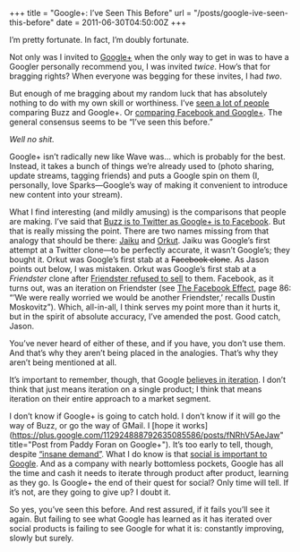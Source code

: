 +++
title = "Google+: I’ve Seen This Before"
url = "/posts/google-ive-seen-this-before"
date = 2011-06-30T04:50:00Z
+++

I’m pretty fortunate. In fact, I’m doubly fortunate.

Not only was I invited to [Google+](http://plus.google.com "Google+") when the only way to get in was to have a Googler personally recommend you, I was invited _twice_. How’s that for bragging rights? When everyone was begging for these invites, I had _two_.

But enough of me bragging about my random luck that has absolutely nothing to do with my own skill or worthiness. I’ve [seen a lot of people](http://twitter.com/jezdez/status/86344633973620737 "Tweet from jezdez on Twitter") comparing Buzz and Google+. Or [comparing Facebook and Google+](http://www.washingtonpost.com/blogs/innovations/post/google-takes-on-facebook-zyngas-ipo-advances-twitters-stone-steps-back-sprints-hesse-throws-nukes/2011/06/28/AGlFCMqH_blog.html "The Washington Post’s coverage of Google+"). The general consensus seems to be “I’ve seen this before.”

_Well no shit._

Google+ isn’t radically new like Wave was… which is probably for the best. Instead, it takes a bunch of things we’re already used to (photo sharing, update streams, tagging friends) and puts a Google spin on them (I, personally, love Sparks—Google’s way of making it convenient to introduce new content into your stream).

What I find interesting (and mildly amusing) is the comparisons that people are making. I’ve said that [Buzz is to Twitter as Google+ is to Facebook](http://twitter.com/paddyforan/status/86345726984077313 "Tweet from paddyforan on Twitter"). But that is really missing the point. There are two names missing from that analogy that should be there: [Jaiku](http://www.jaiku.com "Jaiku") and [Orkut](http://www.orkut.com "Orkut"). Jaiku was Google’s first attempt at a Twitter clone—to be perfectly accurate, it wasn’t Google’s; they bought it. Orkut was Google’s first stab at a ~~Facebook clone~~. As Jason points out below, I was mistaken. Orkut was Google’s first stab at a _Friendster_ clone after [Friendster refused to sell](http://en.wikipedia.org/wiki/Orkut#History_of_Orkut "History of Orkut on Wikipedia") to them. Facebook, as it turns out, was an iteration on Friendster (see [The Facebook Effect](http://books.google.com/books?id=RRUkLhyGZVgC&lpg=PP1&pg=PA86#v=onepage&q&f=false "The Facebook Effect on Google Books"), page 86: “’We were really worried we would be another Friendster,’ recalls Dustin Moskovitz”). Which, all-in-all, I think serves my point more than it hurts it, but in the spirit of absolute accuracy, I’ve amended the post. Good catch, Jason.

You’ve never heard of either of these, and if you have, you don’t use them. And that’s why they aren’t being placed in the analogies. That’s why they aren’t being mentioned at all.

It’s important to remember, though, that Google [believes in iteration](http://www.youtube.com/watch?v=9lX2KfGL80g "Mike Cassidy of Google on Product Iteration on YouTube"). I don’t think that just means iteration on a single product; I think that means iteration on their entire approach to a market segment.

I don’t know if Google+ is going to catch hold. I don’t know if it will go the way of Buzz, or go the way of GMail. I [hope it works](https://plus.google.com/112924888792635085586/posts/fNRhV5AeJaw" title="Post from Paddy Foran on Google+"). It’s too early to tell, though, despite [“insane demand”](https://plus.google.com/107117483540235115863/posts/PhJFJqLyRnm "Post from Vic Gundotra on Google+"). What I do know is that [social is important to Google](http://www.businessinsider.com/heres-the-memo-telling-all-google-employees-their-2011-pay-depends-on-google-sucking-less-at-social-2011-4 "Here’s The Memo Telling ALL Google Employees Their 2011 Pay Depends On Google Sucking Less At Social"). And as a company with nearly bottomless pockets, Google has all the time and cash it needs to iterate through product after product, learning as they go. Is Google+ the end of their quest for social? Only time will tell. If it’s not, are they going to give up? I doubt it.

So yes, you’ve seen this before. And rest assured, if it fails you’ll see it again. But failing to see what Google has learned as it has iterated over social products is failing to see Google for what it is: constantly improving, slowly but surely.
